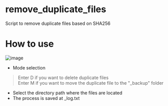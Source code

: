# remove_duplicate_files
Script to remove duplicate files based on SHA256

# How to use
![image](https://user-images.githubusercontent.com/110773590/222445398-dab83221-f9cf-49ba-801a-37008cf95af5.png)
- Mode selection
>Enter D if you want to delete duplicate files<br />
>Enter M if you want to move the duplicate file to the "_backup" folder<br />
- Select the directory path where the files are located
- The process is saved at _log.txt
